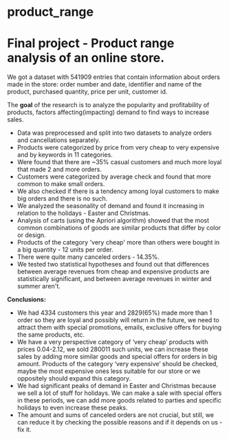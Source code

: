 # product_range
# Final project - Product range analysis of an online store.

We got a dataset with 541909 entries that contain information about orders made in the store: order number and date, identifier and name of the product, purchased quantity, price per unit, customer id. 

The **goal** of the research is to analyze the popularity and profitability of products, factors affecting(impacting) demand to find ways to increase sales.
* Data was preprocessed and split into two datasets to analyze orders and cancellations separately.
*  Products were categorized by price from very cheap to very expensive and by keywords in 11 categories. 
*  Were found that there are ~35% casual customers and much more loyal that made 2 and more orders.
*  Customers were categorized by average check and found that more common to make small orders.
*  We also checked if there is a tendency among loyal customers to make big orders and there is no such.
*  We analyzed the seasonality of demand and found it increasing in relation to the holidays - Easter and Christmas. 
*  Analysis of carts (using the Apriori algorithm) showed that the most common combinations of goods are similar products that differ by color or design. 
*  Products of the category 'very cheap' more than others were bought in a big quantity - 12 units per order. 
* There were quite many canceled orders - 14.35%.
* We tested two statistical hypotheses and found out that differences between average revenues from cheap and expensive products are statistically significant, and between average revenues in winter and summer aren't.

**Conclusions:**
* We had 4334 customers this year and 2829(65%) made more than 1 order so they are loyal and possibly will return in the future, we need to attract them with special promotions, emails, exclusive offers for buying the same products, etc.
* We have a very perspective category of ‘very cheap’ products with prices 0.04-2.12, we sold 280011 such units, we can increase these sales by adding more similar goods and special offers for orders in big amount. Products of the category ‘very expensive’ should be checked, maybe the most expensive ones less suitable for our store or we oppositely should expand this category.
* We had significant peaks of demand in Easter and Christmas because we sell a lot of stuff for holidays. We can make a sale with special offers in these periods, we can add more goods related to parties and specific holidays to even increase these peaks.
* The amount and sums of canceled orders are not crucial, but still, we can reduce it by checking the possible reasons and if it depends on us - fix it.
